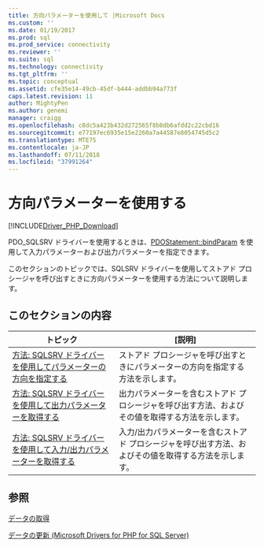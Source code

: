 ```yaml
---
title: 方向パラメーターを使用して |Microsoft Docs
ms.custom: ''
ms.date: 01/19/2017
ms.prod: sql
ms.prod_service: connectivity
ms.reviewer: ''
ms.suite: sql
ms.technology: connectivity
ms.tgt_pltfrm: ''
ms.topic: conceptual
ms.assetid: cfe35e14-49cb-45df-b444-addbb94a773f
caps.latest.revision: 11
author: MightyPen
ms.author: genemi
manager: craigg
ms.openlocfilehash: c8dc5a423b432d272565f8b8db6afdd2c22cbd16
ms.sourcegitcommit: e77197ec6935e15e2260a7a44587e8054745d5c2
ms.translationtype: MTE75
ms.contentlocale: ja-JP
ms.lasthandoff: 07/11/2018
ms.locfileid: "37991264"
---
```

# <a name="using-directional-parameters"></a>方向パラメーターを使用する
[!INCLUDE[Driver_PHP_Download](../../includes/driver_php_download.md)]

PDO_SQLSRV ドライバーを使用するときは、[PDOStatement::bindParam](../../connect/php/pdostatement-bindparam.md) を使用して入力パラメーターおよび出力パラメーターを指定できます。  
  
このセクションのトピックでは、SQLSRV ドライバーを使用してストアド プロシージャを呼び出すときに方向パラメーターを使用する方法について説明します。  
  
## <a name="in-this-section"></a>このセクションの内容  
  
|トピック|[説明]|  
|---------|---------------|  
|[方法: SQLSRV ドライバーを使用してパラメーターの方向を指定する](../../connect/php/how-to-specify-parameter-direction-using-the-sqlsrv-driver.md)|ストアド プロシージャを呼び出すときにパラメーターの方向を指定する方法を示します。|  
|[方法: SQLSRV ドライバーを使用して出力パラメーターを取得する](../../connect/php/how-to-retrieve-output-parameters-using-the-sqlsrv-driver.md)|出力パラメーターを含むストアド プロシージャを呼び出す方法、およびその値を取得する方法を示します。|  
|[方法: SQLSRV ドライバーを使用して入力/出力パラメーターを取得する](../../connect/php/how-to-retrieve-input-and-output-parameters-using-the-sqlsrv-driver.md)|入力/出力パラメーターを含むストアド プロシージャを呼び出す方法、およびその値を取得する方法を示します。|  
  
## <a name="see-also"></a>参照  
[データの取得](../../connect/php/retrieving-data.md)  

[データの更新 &#40;Microsoft Drivers for PHP for SQL Server&#41;](../../connect/php/updating-data-microsoft-drivers-for-php-for-sql-server.md)  
  
